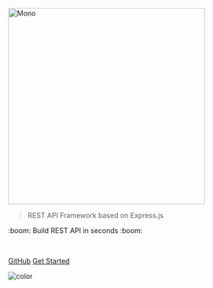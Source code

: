 <img src="/mono.svg" alt="Mono" style="width: 400px;"/>

> REST API Framework based on Express.js

<p>:boom: Build REST API in seconds :boom:</p><br>

[GitHub](https://github.com/terrajs/mono)
[Get Started](#mono)

<!-- background color -->
![color](#ffffff)
